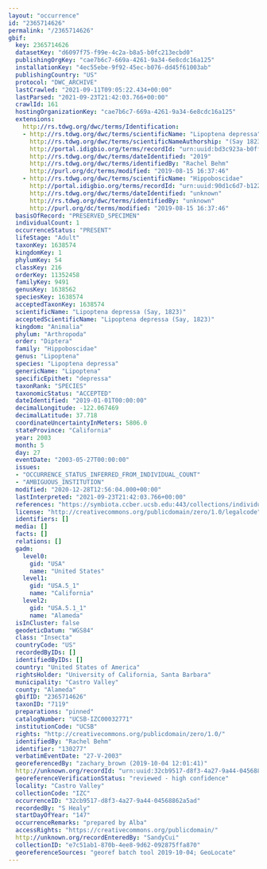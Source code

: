 ```yaml
---
layout: "occurrence"
id: "2365714626"
permalink: "/2365714626"
gbif:
  key: 2365714626
  datasetKey: "d6097f75-f99e-4c2a-b8a5-b0fc213ecbd0"
  publishingOrgKey: "cae7b6c7-669a-4261-9a34-6e8cdc16a125"
  installationKey: "4ec55ebe-9f92-45ec-b076-dd45f61003ab"
  publishingCountry: "US"
  protocol: "DWC_ARCHIVE"
  lastCrawled: "2021-09-11T09:05:22.434+00:00"
  lastParsed: "2021-09-23T21:42:03.766+00:00"
  crawlId: 161
  hostingOrganizationKey: "cae7b6c7-669a-4261-9a34-6e8cdc16a125"
  extensions:
    http://rs.tdwg.org/dwc/terms/Identification:
    - http://rs.tdwg.org/dwc/terms/scientificName: "Lipoptena depressa"
      http://rs.tdwg.org/dwc/terms/scientificNameAuthorship: "(Say 1823)"
      http://portal.idigbio.org/terms/recordId: "urn:uuid:bd3c923a-b0ff-428a-8df5-7f8d78e78d8d"
      http://rs.tdwg.org/dwc/terms/dateIdentified: "2019"
      http://rs.tdwg.org/dwc/terms/identifiedBy: "Rachel Behm"
      http://purl.org/dc/terms/modified: "2019-08-15 16:37:46"
    - http://rs.tdwg.org/dwc/terms/scientificName: "Hippoboscidae"
      http://portal.idigbio.org/terms/recordId: "urn:uuid:90d1c6d7-b122-4882-8494-4979d884c33f"
      http://rs.tdwg.org/dwc/terms/dateIdentified: "unknown"
      http://rs.tdwg.org/dwc/terms/identifiedBy: "unknown"
      http://purl.org/dc/terms/modified: "2019-08-15 16:37:46"
  basisOfRecord: "PRESERVED_SPECIMEN"
  individualCount: 1
  occurrenceStatus: "PRESENT"
  lifeStage: "Adult"
  taxonKey: 1638574
  kingdomKey: 1
  phylumKey: 54
  classKey: 216
  orderKey: 11352458
  familyKey: 9491
  genusKey: 1638562
  speciesKey: 1638574
  acceptedTaxonKey: 1638574
  scientificName: "Lipoptena depressa (Say, 1823)"
  acceptedScientificName: "Lipoptena depressa (Say, 1823)"
  kingdom: "Animalia"
  phylum: "Arthropoda"
  order: "Diptera"
  family: "Hippoboscidae"
  genus: "Lipoptena"
  species: "Lipoptena depressa"
  genericName: "Lipoptena"
  specificEpithet: "depressa"
  taxonRank: "SPECIES"
  taxonomicStatus: "ACCEPTED"
  dateIdentified: "2019-01-01T00:00:00"
  decimalLongitude: -122.067469
  decimalLatitude: 37.718
  coordinateUncertaintyInMeters: 5806.0
  stateProvince: "California"
  year: 2003
  month: 5
  day: 27
  eventDate: "2003-05-27T00:00:00"
  issues:
  - "OCCURRENCE_STATUS_INFERRED_FROM_INDIVIDUAL_COUNT"
  - "AMBIGUOUS_INSTITUTION"
  modified: "2020-12-28T12:56:04.000+00:00"
  lastInterpreted: "2021-09-23T21:42:03.766+00:00"
  references: "https://symbiota.ccber.ucsb.edu:443/collections/individual/index.php?occid=130277"
  license: "http://creativecommons.org/publicdomain/zero/1.0/legalcode"
  identifiers: []
  media: []
  facts: []
  relations: []
  gadm:
    level0:
      gid: "USA"
      name: "United States"
    level1:
      gid: "USA.5_1"
      name: "California"
    level2:
      gid: "USA.5.1_1"
      name: "Alameda"
  isInCluster: false
  geodeticDatum: "WGS84"
  class: "Insecta"
  countryCode: "US"
  recordedByIDs: []
  identifiedByIDs: []
  country: "United States of America"
  rightsHolder: "University of California, Santa Barbara"
  municipality: "Castro Valley"
  county: "Alameda"
  gbifID: "2365714626"
  taxonID: "7119"
  preparations: "pinned"
  catalogNumber: "UCSB-IZC00032771"
  institutionCode: "UCSB"
  rights: "http://creativecommons.org/publicdomain/zero/1.0/"
  identifiedBy: "Rachel Behm"
  identifier: "130277"
  verbatimEventDate: "27-V-2003"
  georeferencedBy: "zachary_brown (2019-10-04 12:01:41)"
  http://unknown.org/recordId: "urn:uuid:32cb9517-d8f3-4a27-9a44-04568862a5ad"
  georeferenceVerificationStatus: "reviewed - high confidence"
  locality: "Castro Valley"
  collectionCode: "IZC"
  occurrenceID: "32cb9517-d8f3-4a27-9a44-04568862a5ad"
  recordedBy: "S Healy"
  startDayOfYear: "147"
  occurrenceRemarks: "prepared by Alba"
  accessRights: "https://creativecommons.org/publicdomain/"
  http://unknown.org/recordEnteredBy: "SandyCui"
  collectionID: "e7c51ab1-870b-4ee8-9d62-092875ffa870"
  georeferenceSources: "georef batch tool 2019-10-04; GeoLocate"
---
```

